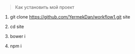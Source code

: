 > Как установить мой проект

1. git clone https://github.com/YermekDan/workflow1.git site

2. cd site
3. bower i
4. npm i